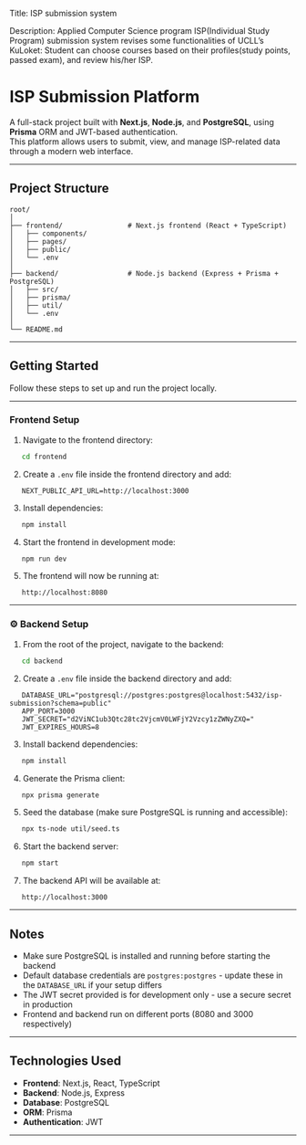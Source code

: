 Title: ISP submission system

Description: Applied Computer Science program ISP(Individual Study Program) submission
system revises some functionalities of UCLL’s KuLoket: Student can choose courses based on
their profiles(study points, passed exam), and review his/her ISP.

#  ISP Submission Platform

A full-stack project built with **Next.js**, **Node.js**, and **PostgreSQL**, using **Prisma** ORM and JWT-based authentication.  
This platform allows users to submit, view, and manage ISP-related data through a modern web interface.

---

##  Project Structure
```
root/
│
├── frontend/                # Next.js frontend (React + TypeScript)
│   ├── components/
│   ├── pages/
│   ├── public/
│   └── .env
│
├── backend/                 # Node.js backend (Express + Prisma + PostgreSQL)
│   ├── src/
│   ├── prisma/
│   ├── util/
│   └── .env
│
└── README.md
```

---

##  Getting Started

Follow these steps to set up and run the project locally.

---

###  Frontend Setup

1. Navigate to the frontend directory:
```bash
   cd frontend
```

2. Create a `.env` file inside the frontend directory and add:
```env
   NEXT_PUBLIC_API_URL=http://localhost:3000
```

3. Install dependencies:
```bash
   npm install
```

4. Start the frontend in development mode:
```bash
   npm run dev
```

5. The frontend will now be running at:
```
   http://localhost:8080
```

---

### ⚙️ Backend Setup

1. From the root of the project, navigate to the backend:
```bash
   cd backend
```

2. Create a `.env` file inside the backend directory and add:
```env
   DATABASE_URL="postgresql://postgres:postgres@localhost:5432/isp-submission?schema=public"
   APP_PORT=3000
   JWT_SECRET="d2ViNC1ub3Qtc28tc2VjcmV0LWFjY2Vzcy1zZWNyZXQ="
   JWT_EXPIRES_HOURS=8
```

3. Install backend dependencies:
```bash
   npm install
```

4. Generate the Prisma client:
```bash
   npx prisma generate
```

5. Seed the database (make sure PostgreSQL is running and accessible):
```bash
   npx ts-node util/seed.ts
```

6. Start the backend server:
```bash
   npm start
```

7. The backend API will be available at:
```
   http://localhost:3000
```

---

##  Notes

- Make sure PostgreSQL is installed and running before starting the backend
- Default database credentials are `postgres:postgres` - update these in the `DATABASE_URL` if your setup differs
- The JWT secret provided is for development only - use a secure secret in production
- Frontend and backend run on different ports (8080 and 3000 respectively)

---

##  Technologies Used

- **Frontend**: Next.js, React, TypeScript
- **Backend**: Node.js, Express
- **Database**: PostgreSQL
- **ORM**: Prisma
- **Authentication**: JWT

---

